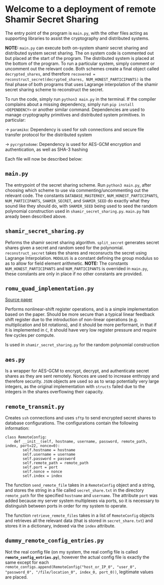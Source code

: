 # Welcome to a deployment of remote Shamir Secret Sharing

The entry point of the program is `main.py`, with the other files acting as supporting libraries to assist the cryptography and distributed systems.

**NOTE:** `main.py` can execute both on-system shamir secret sharing and distributed system secret sharing. The on system code is commented out but placed at the start of the program. The distributed system is placed at the bottom of the program. To run a particular system, simply comment or uncomment out the relevant code. Both schemes create a final object called `decrypted_shares`, and therefore `recovered = reconstruct_secret(decrypted_shares, NUM_HONEST_PARTICIPANTS)` is the final phase of both programs that uses Lagrange interpolation of the shamir secret sharing scheme to reconstruct the secret.

To run the code, simply run `python3 main.py` in the terminal. If the compiler complains about a missing dependency, simply run `pip install <DEPENDENCY>` or another similar command. Dependencies are used to manage cryptography primitives and distributed system primitives. In particular:

-> `paramiko`: Dependency is used for ssh connections and secure file transfer protocol for the distributed system

-> `pycryptodome`: Dependency is used for AES-GCM encryption and authentication, as well as SHA-3 hashing

Each file will now be described below:

## `main.py`
The entrypoint of the secret sharing scheme. Run `python3 main.py`, after choosing which scheme to use via commenting/uncommenting out the relevant code. The constants `DATABASE_MASTERKEY`, `NUM_HONEST_PARTICIPANTS`, `NUM_PARTICIPANTS`, `SHAMIR_SECRET`, and `SHAMIR_SEED` do exactly what they sound like they should do, with `SHAMIR_SEED` being used to seed the random polynomial construction used in `shamir_secret_sharing.py`. `main.py` has aready been described above.

## `shamir_secret_sharing.py`
Peforms the shamir secret sharing algorithm. `split_secret` generates secret shares given a secret and random seed for the polynomial. `reconstruct_secret` takes the shares and reconsructs the secret using Lagrange Interpolation. `MODULUS` is a constant defining the group modulus so as to allow for field element arithmetic. **NOTE:** The constants `NUM_HONEST_PARTICIPANTS` and `NUM_PARTICIPANTS` is overrided in `main.py`, these constants are only in place if no other constants are provided.

## `romu_quad_implementation.py`
[Source paper](https://arxiv.org/pdf/2002.11331)

Performs nonlinear-shift register operations, and is a simple implementation based on the paper. Should be more secure than a typical linear feedback shift register due to the introduction of non-linear operations (e.g. multiplication and bit rotations), and it should be more performant, in that if it is implemented in `C`, it should have very low register pressure and require few cycles per compute.

Is used in `shamir_secret_sharing.py` for the random polynomial construction

## `aes.py`
Is a wrapper for AES-GCM to encrypt, decrypt, and authenticate secret shares as they are sent remotely. Nonces are used to increase enthropy and therefore security. `JSON` objects are used so as to wrap potentially very large integers, as the original implementation with `structs` failed due to the integers in the shares overflowing their capacity.

## `remote_transmit.py`
Creates `ssh` connections and uses `sftp` to send encrypted secret shares to database configurations. The configurations contain the following information:

```
class RemoteConfig:
    def __init__(self, hostname, username, password, remote_path, index, port=22, nonce=0):
        self.hostname = hostname
        self.username = username
        self.password = password
        self.remote_path = remote_path
        self.port = port
        self.nonce = nonce
        self.index = index
```

The function `send_remote_file` takes in a `RemoteConfig` object and a string, and stores the string in a file called `secret_share.txt` in the directory `remote_path` for the specified `hostname` and `username`. The attribute `port` was added because my server system multiplexes via ports, so it is necessary to distinguish between ports in order for my system to operate.

The function `retrieve_remote_files` takes in a list of `RemoteConfig` objects and retrieves all the relevant data (that is stored in `secret_share.txt`) and stores it in a dictionary, indexed via the `index` attribute.

## `dummy_remote_config_entries.py`
Not the real config file (on my system, the real config file is called **`remote_config_entries.py`**), however the actual config file is exactly the same except for each `remote_configs.append(RemoteConfig("host_or_IP_0", "user_0", "password_0", "/file/location_0", index_0, port_0))`, legitimate values are placed.
